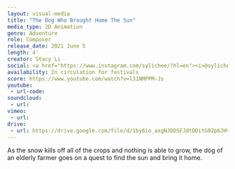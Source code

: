 ```yaml
---
layout: visual-media
title: "The Dog Who Brought Home The Sun"
media_type: 2D Animation
genre: Adventure
role: Composer
release_date: 2021 June 5
length: 4'
creator: Stacy Li
social: <a href="https://www.instagram.com/sylichee/?hl=en"><i>@sylichee</i></a>
availability: In circulation for festivals
score: https://www.youtube.com/watch?v=l31NMPPM-Js
youtube:
 - url-code:
soundcloud: 
 - url:
vimeo:
 - url:
drive:
 - url: https://drive.google.com/file/d/1by6io_axgNJDDSFJdtDDitG02p6JHVF-/preview
---
```


As the snow kills off all of the crops and nothing is able to grow, the dog of an elderly farmer goes on a quest to find the sun and bring it home.

